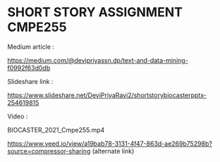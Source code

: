# SHORT STORY ASSIGNMENT CMPE255

Medium article :


https://medium.com/@devipriyassn.dp/text-and-data-mining-f0992f63d0db


Slideshare link :


https://www.slideshare.net/DeviPriyaRavi2/shortstorybiocasterpptx-254619815


Video :

BIOCASTER_2021_Cmpe255.mp4

https://www.veed.io/view/a19bab78-3131-4f47-863d-ae269b75298b?source=compressor-sharing (alternate link)



